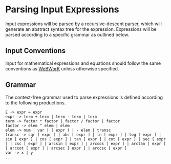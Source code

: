 # Parsing Input Expressions
Input expressions will be parsed by a recursive-descent parser, which will generate an abstract syntax tree for the expression. Expressions will be parsed according to a specific grammar as outlined below.

## Input Conventions
Input for mathematical expressions and equations should follow the same conventions as [WeBWorK](https://webwork.maa.org/wiki/Available_Functions#Syntax_for_entering_expressions "WeBWorK Documentation")
 unless otherwise specified.

## Grammar
The context-free grammar used to parse expressions is defined according to the following productions.
```
E -> expr = expr
expr -> term + term | term - term | term
term -> factor * factor | factor / factor | factor
factor -> elem ^ elem | elem
elem -> num | var | ( expr ) | - elem | transc
transc -> sqr [ expr ] | abs [ expr ] | ln [ expr ] | log [ expr ] | sin [ expr ] | cos [ expr ] | tan [ expr ] | cot [ expr ] | sec [ expr ] | csc [ expr ] | arcsin [ expr ] | arccos [ expr ] | arctan [ expr ] | arccot [ expr ] | arcsec [ expr ] | arccsc [ expr ]
var -> x | y
...
```
